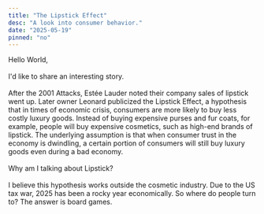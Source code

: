```yaml
---
title: "The Lipstick Effect"
desc: "A look into consumer behavior."
date: "2025-05-19"
pinned: "no"
---
```


Hello World,  
&nbsp;  
I'd like to share an interesting story.  
&nbsp;  
After the 2001 Attacks, Estée Lauder noted their company sales of lipstick went up. Later owner Leonard publicized the Lipstick Effect, a hypothesis that in times of economic crisis, consumers are more likely to buy less costly luxury goods. Instead of buying expensive purses and fur coats, for example, people will buy expensive cosmetics, such as high-end brands of lipstick. The underlying assumption is that when consumer trust in the economy is dwindling, a certain portion of consumers will still buy luxury goods even during a bad economy.  
&nbsp;  
Why am I talking about Lipstick?  
&nbsp;  
I believe this hypothesis works outside the cosmetic industry. Due to the US tax war, 2025 has been a rocky year economically. So where do people turn to? The answer is board games.